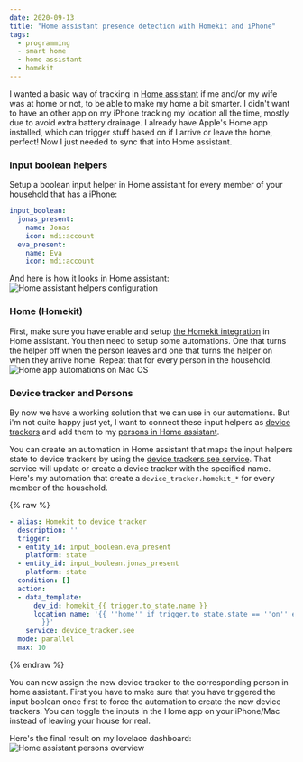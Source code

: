```yaml
---
date: 2020-09-13
title: "Home assistant presence detection with Homekit and iPhone"
tags:
  - programming
  - smart home
  - home assistant
  - homekit
---
```


I wanted a basic way of tracking in [Home assistant][1] if me and/or my wife was at home or not, to be able to make my home a bit smarter. I didn't want to have an other app on my iPhone tracking my location all the time, mostly due to avoid extra battery drainage. I already have Apple's Home app installed, which can trigger stuff based on if I arrive or leave the home, perfect! Now I just needed to sync that into Home assistant.

### Input boolean helpers

Setup a boolean input helper in Home assistant for every member of your household that has a iPhone:
```yaml
input_boolean:
  jonas_present:
    name: Jonas
    icon: mdi:account
  eva_present:
    name: Eva
    icon: mdi:account
```
And here is how it looks in Home assistant:
![Home assistant helpers configuration](https://photo-storage.brusman.se/home-assistant-helpers.png)

### Home (Homekit)

First, make sure you have enable and setup [the Homekit integration][2] in Home assistant. You then need to setup some automations. One that turns the helper off when the person leaves and one that turns the helper on when they arrive home. Repeat that for every person in the household.
![Home app automations on Mac OS](https://photo-storage.brusman.se/homekit-automations.png)

### Device tracker and Persons
By now we have a working solution that we can use in our automations. But i'm not quite happy just yet, I want to connect these input helpers as [device trackers][3] and add them to my [persons in Home assistant][4].

You can create an automation in Home assistant that maps the input helpers state to device trackers by using the [device trackers see service][5]. That service will update or create a device tracker with the specified name. Here's my automation that create a `device_tracker.homekit_*` for every member of the household.

{% raw %}
```yaml
- alias: Homekit to device tracker
  description: ''
  trigger:
  - entity_id: input_boolean.eva_present
    platform: state
  - entity_id: input_boolean.jonas_present
    platform: state
  condition: []
  action:
  - data_template:
      dev_id: homekit_{{ trigger.to_state.name }}
      location_name: '{{ ''home'' if trigger.to_state.state == ''on'' else ''not_home''
        }}'
    service: device_tracker.see
  mode: parallel
  max: 10
```
{% endraw %}

You can now assign the new device tracker to the corresponding person in home assistant. First you have to make sure that you have triggered the input boolean once first to force the automation to create the new device trackers. You can toggle the inputs in the Home app on your iPhone/Mac instead of leaving your house for real.

Here's the final result on my lovelace dashboard:
![Home assistant persons overview](https://photo-storage.brusman.se/home-assistant-overview.png)

[1]: https://www.home-assistant.io
[2]: https://www.home-assistant.io/integrations/homekit/
[3]: https://www.home-assistant.io/integrations/device_tracker/
[4]: https://www.home-assistant.io/integrations/person/
[5]: https://www.home-assistant.io/integrations/device_tracker/#device_trackersee-service
